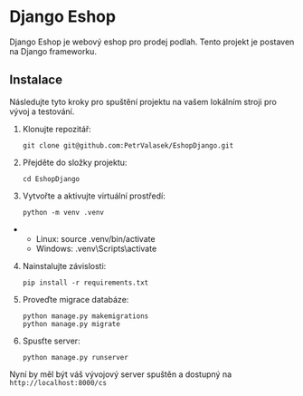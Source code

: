 # Django Eshop

Django Eshop je webový eshop pro prodej podlah. Tento projekt je postaven na Django frameworku.

## Instalace

Následujte tyto kroky pro spuštění projektu na vašem lokálním stroji pro vývoj a testování.

1. Klonujte repozitář:
    ```
    git clone git@github.com:PetrValasek/EshopDjango.git
    ```
2. Přejděte do složky projektu:
    ```
    cd EshopDjango
    ```
3. Vytvořte a aktivujte virtuální prostředí:
    ```
    python -m venv .venv 
    ```
-
    - Linux: source .venv/bin/activate
    - Windows: .venv\Scripts\activate

4. Nainstalujte závislosti:
    ```
    pip install -r requirements.txt
    ```
5. Proveďte migrace databáze:
    ```
    python manage.py makemigrations
    python manage.py migrate
    ```
6. Spusťte server:
    ```
    python manage.py runserver
    ```
   
Nyní by měl být váš vývojový server spuštěn a dostupný na `http://localhost:8000/cs`